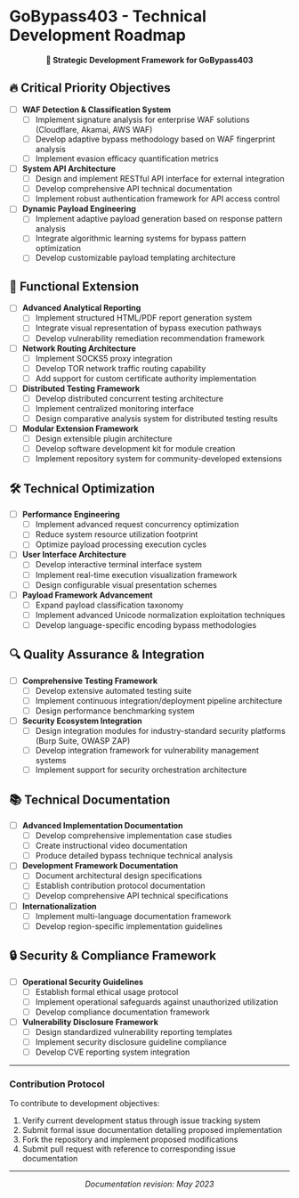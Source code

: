 # GoBypass403 - Technical Development Roadmap

<p align="center">
  <b>🚀 Strategic Development Framework for GoBypass403</b>
</p>

## 🔥 Critical Priority Objectives

- [ ] **WAF Detection & Classification System**
  - [ ] Implement signature analysis for enterprise WAF solutions (Cloudflare, Akamai, AWS WAF)
  - [ ] Develop adaptive bypass methodology based on WAF fingerprint analysis
  - [ ] Implement evasion efficacy quantification metrics

- [ ] **System API Architecture**
  - [ ] Design and implement RESTful API interface for external integration
  - [ ] Develop comprehensive API technical documentation
  - [ ] Implement robust authentication framework for API access control

- [ ] **Dynamic Payload Engineering**
  - [ ] Implement adaptive payload generation based on response pattern analysis
  - [ ] Integrate algorithmic learning systems for bypass pattern optimization
  - [ ] Develop customizable payload templating architecture

## 🧪 Functional Extension

- [ ] **Advanced Analytical Reporting**
  - [ ] Implement structured HTML/PDF report generation system
  - [ ] Integrate visual representation of bypass execution pathways
  - [ ] Develop vulnerability remediation recommendation framework

- [ ] **Network Routing Architecture**
  - [ ] Implement SOCKS5 proxy integration
  - [ ] Develop TOR network traffic routing capability
  - [ ] Add support for custom certificate authority implementation

- [ ] **Distributed Testing Framework**
  - [ ] Develop distributed concurrent testing architecture
  - [ ] Implement centralized monitoring interface
  - [ ] Design comparative analysis system for distributed testing results

- [ ] **Modular Extension Framework**
  - [ ] Design extensible plugin architecture
  - [ ] Develop software development kit for module creation
  - [ ] Implement repository system for community-developed extensions

## 🛠 Technical Optimization

- [ ] **Performance Engineering**
  - [ ] Implement advanced request concurrency optimization
  - [ ] Reduce system resource utilization footprint
  - [ ] Optimize payload processing execution cycles

- [ ] **User Interface Architecture**
  - [ ] Develop interactive terminal interface system
  - [ ] Implement real-time execution visualization framework
  - [ ] Design configurable visual presentation schemes

- [ ] **Payload Framework Advancement**
  - [ ] Expand payload classification taxonomy
  - [ ] Implement advanced Unicode normalization exploitation techniques
  - [ ] Develop language-specific encoding bypass methodologies

## 🔍 Quality Assurance & Integration

- [ ] **Comprehensive Testing Framework**
  - [ ] Develop extensive automated testing suite
  - [ ] Implement continuous integration/deployment pipeline architecture
  - [ ] Design performance benchmarking system

- [ ] **Security Ecosystem Integration**
  - [ ] Design integration modules for industry-standard security platforms (Burp Suite, OWASP ZAP)
  - [ ] Develop integration framework for vulnerability management systems
  - [ ] Implement support for security orchestration architecture

## 📚 Technical Documentation

- [ ] **Advanced Implementation Documentation**
  - [ ] Develop comprehensive implementation case studies
  - [ ] Create instructional video documentation
  - [ ] Produce detailed bypass technique technical analysis

- [ ] **Development Framework Documentation**
  - [ ] Document architectural design specifications
  - [ ] Establish contribution protocol documentation
  - [ ] Develop comprehensive API technical specifications

- [ ] **Internationalization**
  - [ ] Implement multi-language documentation framework
  - [ ] Develop region-specific implementation guidelines

## 🔒 Security & Compliance Framework

- [ ] **Operational Security Guidelines**
  - [ ] Establish formal ethical usage protocol
  - [ ] Implement operational safeguards against unauthorized utilization
  - [ ] Develop compliance documentation framework

- [ ] **Vulnerability Disclosure Framework**
  - [ ] Design standardized vulnerability reporting templates
  - [ ] Implement security disclosure guideline compliance
  - [ ] Develop CVE reporting system integration

---

### Contribution Protocol

To contribute to development objectives:

1. Verify current development status through issue tracking system
2. Submit formal issue documentation detailing proposed implementation
3. Fork the repository and implement proposed modifications
4. Submit pull request with reference to corresponding issue documentation

---

<p align="center">
  <i>Documentation revision: May 2023</i>
</p> 